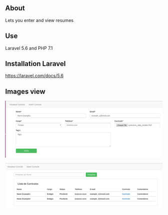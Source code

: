 ## About

Lets you enter and view resumes

## Use

Laravel 5.6 and PHP 7.1

## Installation Laravel

https://laravel.com/docs/5.6

## Images view

![Insert](/example_photos/insert.png)


![List](/example_photos/list.png)
